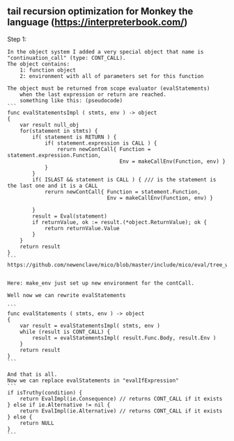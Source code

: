 ﻿## tail recursion optimization for Monkey the language 	(https://interpreterbook.com/)


Step 1:

    In the object system I added a very special object that name is "continuation_call" (type: CONT_CALL).
    The object contains:
        1: function object
        2: environment with all of parameters set for this function

    The object must be returned from scope evaluator (evalStatements)
        when the last expression or return are reached.
        something like this: (pseudocode)
    ```
    func evalStatementsImpl ( stmts, env ) -> object
    {
        var result null_obj
        for(statement in stmts) {
            if( statement is RETURN ) {
                if( statement.expression is CALL ) {
                    rerurn newContCall{ Function = statement.expression.Function,
                                        Env = makeCallEnv(Function, env) }
                }
            }
            if( ISLAST && statement is CALL ) { /// is the statement is the last one and it is a CALL
                rerurn newContCall{ Function = statement.Function,
                                    Env = makeCallEnv(Function, env) }

            }
            result = Eval(statement)
            if returnValue, ok := result.(*object.ReturnValue); ok {
                return returnValue.Value
            }
        }
        return result
    }
    ```
    https://github.com/newenclave/mico/blob/master/include/mico/eval/tree_walking.h#L447


    Here: make_env just set up new environment for the contCall.

    Well now we can rewrite evalStatements

    ```
    func evalStatements ( stmts, env ) -> object
    {
        var result = evalStatementsImpl( stmts, env )
        while (result is CONT_CALL) {
            result = evalStatementsImpl( result.Func.Body, result.Env )
        }
        return result
    }
    ```

    And that is all.
    Now we can replace evalStatements in "evalIfExpression"
    ```
    if isTruthy(condition) {
        return EvalImpl(ie.Consequence) // returns CONT_CALL if it exists
    } else if ie.Alternative != nil {
        return EvalImpl(ie.Alternative) // returns CONT_CALL if it exists
    } else {
        return NULL
    }
    ```


